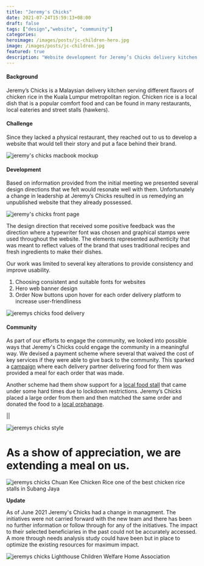 ```yaml
---
title: "Jeremy's Chicks"
date: 2021-07-24T15:59:13+08:00
draft: false
tags: ["design","website", "community"]
categories:
heroimage: /images/posts/jc-children-hero.jpg
image: /images/posts/jc-children.jpg
featured: true
description: "Website development for Jeremy’s Chicks delivery kitchen chicken rice in Kuala Lumpur"
---
```


#### Background

Jeremy’s Chicks is a Malaysian delivery kitchen serving different flavors of chicken rice in the Kuala Lumpur metropolitan region. Chicken rice is a local dish that is a popular comfort food and can be found in many restaurants, local eateries and street stalls (hawkers). 

#### Challenge

Since they lacked a physical restaurant, they reached out to us to develop a website that would tell their story and put a face behind their brand. 

![jeremy's chicks macbook mockup](/images/posts/jc-mockup-macbook.gif)

#### Development

Based on information provided from the initial meeting we presented several design directions that we felt would resonate well with them. Unfortunately a change in leadership at Jeremy’s Chicks resulted in us remedying an unpublished website that they already possessed. 

![jeremy's chicks front page](/images/posts/jc-JC2.jpg)

The design direction that received some positive feedback was the direction where a typewriter font was chosen and graphical stamps were used throughout the website. The elements represented authenticity that was meant to reflect values of the brand that uses traditional recipes and fresh ingredients to make their dishes. 

Our work was limited to several key alterations to provide consistency and improve usability.

1. Choosing consistent and suitable fonts for websites
2. Hero web banner design 
3. Order Now buttons upon hover for each order delivery platform to increase user-friendliness

![jeremys chicks food delivery](/images/posts/jc-grab-driver.jpg)

#### Community

As part of our efforts to engage the community, we looked into possible ways that Jeremy's Chicks could engage the community in a meaningful way. We devised a payment scheme where several that waived the cost of key services if they were able to give back to the community. This sparked a [campaign](/https://www.instagram.com/p/CGl2tzdpO1d/) where each delivery partner delivering food for them was provided a meal for each order that was made. 

Another scheme had them show support for a [local food stall](/https://www.instagram.com/p/CG8_n3eJR17/) that came under some hard times due to lockdown restrictions. Jeremy’s Chicks placed a large order from them and then matched the same order and donated the food to a [local orphanage](/https://www.instagram.com/p/CG_hPdPpa2G/).

||

![jeremys chicks style](/images/posts/jc-style-01.jpg)

# As a show of appreciation, we are extending a meal on us.

![jeremys chicks Chuan Kee Chicken Rice one of the best chicken rice stalls in Subang Jaya](/images/posts/jc-hawker-seller.jpg)

**Update**

As of June 2021 Jeremy's Chicks had a change in managment. The initiatives were not carried forward with the new team and there has been no further information or follow through for any of the initiatives. The impact to their selected beneficiaries in the past could not be accurately accessed. A more through needs analysis study could have been but in place to optimize the existing resources for maximum impact.

![jeremys chicks Lighthouse Children Welfare Home Association](/images/posts/jc-children2.jpg)

